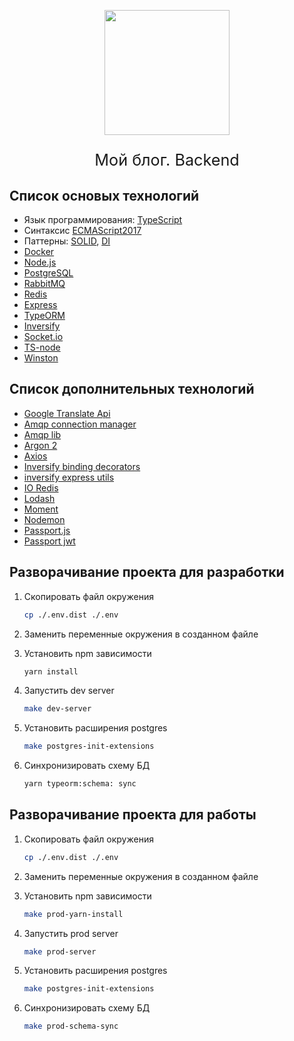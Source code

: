<p align="center"><img src="https://uploads.photo/images/Ed7f.png" width="200"/></p>

<p align="center" style="font-size:1.8em;">Мой блог. Backend</p>

##  Список основых технологий

- Язык программирования: [TypeScript](https://www.typescriptlang.org)
- Синтаксис [ECMAScript2017](https://www.ecma-international.org/ecma-262/8.0/#sec-async-function-definitions)
- Паттерны: [SOLID](https://itnext.io/solid-principles-explanation-and-examples-715b975dcad4), [DI](https://en.wikipedia.org/wiki/Dependency_injection)
- [Docker](https://docs.docker.com/get-started/)
- [Node.js](https://nodejs.org/en/docs/)
- [PostgreSQL](https://www.postgresql.org/docs/)
- [RabbitMQ](https://www.rabbitmq.com/getstarted.html)
- [Redis](https://redis.io/documentation)
- [Express](https://expressjs.com)
- [TypeORM](https://typeorm.io/#/)
- [Inversify](https://github.com/inversify/InversifyJS)
- [Socket.io](https://socket.io)
- [TS-node](https://github.com/TypeStrong/ts-node)
- [Winston](https://github.com/winstonjs/winston)

## Список дополнительных технологий

- [Google Translate Api](https://cloud.google.com/translate/docs/)
- [Amqp connection manager](https://github.com/benbria/node-amqp-connection-manager)
- [Amqp lib](https://github.com/squaremo/amqp.node)
- [Argon 2](https://en.wikipedia.org/wiki/Argon2)
- [Axios](https://github.com/axios/axios)
- [Inversify binding decorators](https://github.com/inversify/inversify-binding-decorators)
- [inversify express utils](https://github.com/inversify/inversify-express-utils)
- [IO Redis](https://github.com/luin/ioredis)
- [Lodash](https://lodash.com)
- [Moment](https://momentjs.com)
- [Nodemon](https://github.com/remy/nodemon#nodemon)
- [Passport.js](http://www.passportjs.org/docs/downloads/html/)
- [Passport jwt](https://github.com/mikenicholson/passport-jwt)

## Разворачивание проекта для разработки

1. Скопировать файл окружения
    ```bash
    cp ./.env.dist ./.env
    ```
    
2. Заменить переменные окружения в созданном файле

3. Установить npm зависимости
    ```bash
    yarn install
    ```
    
4. Запустить dev server
    ```bash
    make dev-server
    ```
    
5. Установить расширения postgres
    ```bash
    make postgres-init-extensions
    ```

6. Синхронизировать схему БД
    ```bash
    yarn typeorm:schema: sync
    ```

## Разворачивание проекта для работы

1. Скопировать файл окружения
    ```bash
    cp ./.env.dist ./.env
    ```
    
2. Заменить переменные окружения в созданном файле

3. Установить npm зависимости
    ```bash
    make prod-yarn-install
    ```
    
4. Запустить prod server
    ```bash
    make prod-server
    ```
    
5. Установить расширения postgres
    ```bash
    make postgres-init-extensions
    ```

6. Синхронизировать схему БД
    ```bash
    make prod-schema-sync
    ```
